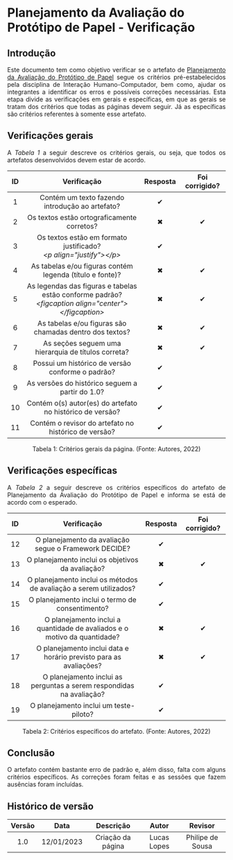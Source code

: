 # Planejamento da Avaliação do Protótipo de Papel - Verificação

## Introdução
<p align="justify">Este documento tem como objetivo verificar se o artefato de <a href="https://interacao-humano-computador.github.io/2022.2-Skoob/planejamentoAnalise/nivel2/planejamento-ava-prototipo-papel/" target="_blank">Planejamento da Avaliação do Protótipo de Papel</a> segue os critérios pré-estabelecidos pela disciplina de Interação Humano-Computador, bem como, ajudar os integrantes a identificar os erros e possíveis correções necessárias. Esta etapa divide as verificações em gerais e específicas, em que as gerais se tratam dos critérios que todas as páginas devem seguir. Já as específicas são critérios referentes à somente esse artefato.</p>

## Verificações gerais
<p align="justify">A <i>Tabela 1</i> a seguir descreve os critérios gerais, ou seja, que todos os artefatos desenvolvidos devem estar de acordo.</p>

| ID | Verificação | Resposta | Foi corrigido? |
| :--: | :-------: | :------: | :------------: |
| 1 | Contém um texto fazendo introdução ao artefato? | ✔ |  |
| 2 | Os textos estão ortograficamente corretos? | ✖ | ✔ |
| 3 | Os textos estão em formato justificado?<br><i>&lt;p align="justify"&gt;&lt;/p&gt;</i> | ✔ |  |
| 4 | As tabelas e/ou figuras contém legenda (título e fonte)? | ✖ | ✔ |
| 5 | As legendas das figuras e tabelas estão conforme padrão?<br><i>&lt;figcaption align="center"&gt;&lt;/figcaption&gt;</i> | ✖ | ✔ |
| 6 | As tabelas e/ou figuras são chamadas dentro dos textos? | ✖ | ✔ |
| 7 | As seções seguem uma hierarquia de títulos correta? | ✖ | ✔ |
| 8 | Possui um histórico de versão conforme o padrão? | ✔ |  |
| 9 | As versões do histórico seguem a partir do 1.0? | ✔ |  |
| 10 | Contém o(s) autor(es) do artefato no histórico de versão? | ✔ |  |
| 11 | Contém o revisor do artefato no histórico de versão? | ✔ |  |

<figcaption align="center">Tabela 1: Critérios gerais da página. (Fonte: Autores, 2022)</figcaption>

## Verificações específicas
<p align="justify">A <i>Tabela 2</i> a seguir descreve os critérios específicos do artefato de Planejamento da Avaliação do Protótipo de Papel e informa se está de acordo com o esperado.</p>

| ID | Verificação | Resposta | Foi corrigido? |
| :--: | :-------: | :------: | :------------: |
| 12 | O planejamento da avaliação segue o Framework DECIDE? | ✔ |  |
| 13 | O planejamento inclui os objetivos da avaliação?  | ✖ | ✔ |
| 14 | O planejamento inclui os métodos de avaliação a serem utilizados?  | ✔ |  |
| 15 | O planejamento inclui o termo de consentimento?  | ✔ |  |
| 16 | O planejamento inclui a quantidade de avaliados e o motivo da quantidade? | ✖ | ✔ |
| 17 | O planejamento inclui data e horário previsto para as avaliações?  | ✖ | ✔ |
| 18 | O planejamento inclui as perguntas a serem respondidas na avaliação? | ✔ |  |
| 19 | O planejamento inclui um teste-piloto? | ✔ |  |

<figcaption align="center">Tabela 2: Critérios específicos do artefato. (Fonte: Autores, 2022)</figcaption>

## Conclusão
<p align="justify">O artefato contém bastante erro de padrão e, além disso, falta com alguns critérios específicos. As correções foram feitas e as sessões que fazem ausências foram incluídas.</p>

## Histórico de versão
| Versão | Data | Descrição | Autor | Revisor |
| :----: | :--: | :-------: | :---: | :-----: |
| 1.0 | 12/01/2023 | Criação da página | Lucas Lopes | Philipe de Sousa |